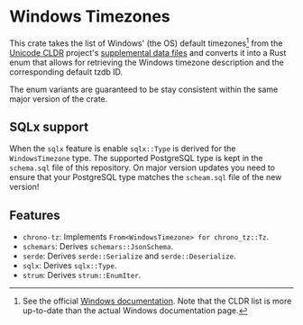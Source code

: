 # Windows Timezones

This crate takes the list of Windows' (the OS) default timezones[^1] from the
[Unicode CLDR] project's [supplemental data files] and converts it into a Rust
enum that allows for retrieving the Windows timezone description and the
corresponding default tzdb ID.

The enum variants are guaranteed to be stay consistent within the same major
version of the crate.


## SQLx support

When the `sqlx` feature is enable `sqlx::Type` is derived for the
`WindowsTimezone` type.  The supported PostgreSQL type is kept in the
`schema.sql` file of this repository.  On major version updates you need to
ensure that your PostgreSQL type matches the `scheam.sql` file of the new
version!

## Features

- `chrono-tz`: Implements `From<WindowsTimezone> for chrono_tz::Tz`.
- `schemars`: Derives `schemars::JsonSchema`.
- `serde`: Derives `serde::Serialize` and `serde::Deserialize`.
- `sqlx`: Derives `sqlx::Type`.
- `strum`: Derives `strum::EnumIter`.

[Unicode CLDR]: https://github.com/unicode-org/cldr
[supplemental data files]: https://github.com/unicode-org/cldr/blob/main/common/supplemental/windowsZones.xml

[^1]: See the official [Windows documentation](https://learn.microsoft.com/en-us/windows-hardware/manufacture/desktop/default-time-zones).  Note that the CLDR list is more up-to-date than the actual Windows documentation page.
